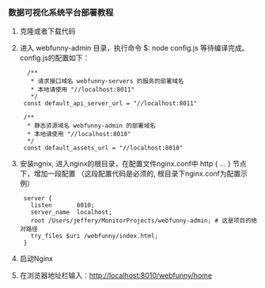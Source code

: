 ### 数据可视化系统平台部署教程

1. 克隆或者下载代码

2. 进入 webfunny-admin 目录，执行命令 $: node config.js  等待编译完成。 config.js的配置如下：
         
         /**
          * 请求接口域名 webfunny-servers 的服务的部署域名
          * 本地请使用 "//localhost:8011"
          */
        const default_api_server_url = "//localhost:8011"

        /**
         * 静态资源域名 webfunny-admin 的部署域名
         * 本地请使用 "//localhost:8010"
         */
        const default_assets_url = "//localhost:8010"

3. 安装ngnix, 进入nginx的根目录，在配置文件nginx.conf中 http { ... } 节点下，增加一段配置 （这段配置代码是必须的, 根目录下nginx.conf为配置示例）

        server {
          listen       8010;
          server_name  localhost;
          root /Users/jeffery/MonitorProjects/webfunny-admin; # 这是项目的绝对路径
          try_files $uri /webfunny/index.html;
        }
    
4. 启动Nginx

5. 在浏览器地址栏输入：[http://localhost:8010/webfunny/home](http://localhost:8010/webfunny/home)
